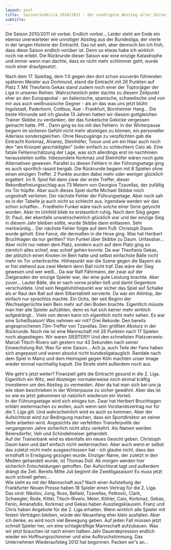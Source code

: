 ```yaml
---
layout: post
title:  Saisonrückblick 2010/2011 - der unnötigste Abstieg aller Zeiten
subtitle:  
---
```


Die Saison 2010/2011 ist vorbei. Endlich vorbei... Leider steht am Ende ein ebenso unerwarteter wie unnötiger Abstieg aus der Bundesliga, der vierte in der langen Historie der Eintracht. Das tut weh, aber dennoch bin ich froh, dass diese Saison endlich vorüber ist. Denn so etwas habe ich wirklich noch nie erlebt. Die Rückrunde dieser Saison war eine einzige Katastrophe und immer wenn man dachte, dass es nicht mehr schlimmer geht, wurde noch einer draufgesetzt.

Nach dem 17. Spieltag, dem 1:0 gegen den dort schon souverän führenden späteren Meister aus Dortmund, stand die Eintracht mit 26 Punkten auf Platz 7. Mit Theofanis Gekas stand zudem noch einer der Toptorjäger der Liga in unseren Reihen. Wahrscheinlich jeder dachte zu diesem Zeitpunkt eher an den Europapokal - an italienische, spanische, schwedische und von mir aus auch weißrussische Gegner - als an das was uns jetzt blüht: Ingolstadt, Paderborn, Cottbus, Aue - Frankfurt, Bornheimer Hang... Die beste Hinrunde seit ich glaube 13 Jahren hatten wir diesem gottgleichen Trainer Skibbe zu verdanken, der das funkelsche Gekicke vergessen gemacht hatte. Pff... Dann ging es los mit den Fehlern. In der Winterpause begann im sicheren Gefühl nicht mehr absteigen zu können, ein personeller Aderlass sondersgleichen. Ohne Neuzugänge zu verpflichten gab die Eintracht Korkmaz, Alvarez, Steinhöfer, Tosun und um ein Haar auch noch den "am Knorpel geschädigten" (oder einfach zu schlechten) Caio ab. Eine fatale Fehleinschätzung der Lage, was sich allerdings erst im nachhinein herausstellen sollte. Inbesondere Korkmaz und Steinhöfer wären noch gute Alternativen gewesen. Parallel zu diesen Fehlern in der Führungsetage ging es auch sportlich rasant bergab. Die Rückrunde begann mit 8 Spielen ohne einen einzigen Treffer. 2 Punkte wurden dabei mehr oder weniger glücklich ergattert. Im 9. Spiel fiel dann zwar der erste Treffer, dieser Rekordbefreiungsschlag aus 73 Metern von Georgios Tzavellas, der zufällig ins Tor hüpfte. Aber auch dieses Spiel durfte Michael Skibbe noch ungestraft verlieren. Der nächste Fehler der Führungsetage. Aber noch sah es in der Tabelle ja auch nicht so schlecht aus. Irgendwie werden wir das schon schaffen... Friedhelm Funkel wäre nach solche einer Serie gelyncht worden. Aber im Umfeld blieb es erstaunlich ruhig. Nach dem Sieg gegen St. Pauli, der ebenfalls unwahrscheinlich glücklich war und der einzige Sieg in diesem Jahr bleiben sollte, wurde Skibbe dann entlassen. Sehr merkwürdig... Der nächste Fehler folgte auf dem Fuß: Christoph Daum wurde geholt. Eine Farce, die dermaßen in die Hose ging. Was hat Heribert Bruchhagen da nur geritten? Von Funkel über Skibbe zu Daum. Unfassbar... Aber nicht nur neben dem Platz, sondern auch auf dem Platz ging so ziemlich alles schief, was schief gehen konnte. Da war Theofanis Gekas, der plötzlich einen Knoten im Bein hatte und selbst einfachste Bälle nicht mehr im Tor unterbrachte. Höhepunkt war die Szene gegen die Bayern als er frei stehend aus zwei Metern denn Ball nicht traf. Das wäre der Sieg gewesen und wer weiß... Da war Ralf Fährmann, der zwar auf der Zielgeraden der einzige Spieler war, der eine gute Leistung brachte. Aber zuvor... Lauter Bälle, die er nach vorne prallen ließ und damit Gegentore verschuldete. Und sein Negativhöhepunkt war sicher das Spiel auf Schalke als er Raul den Ball auf dem Silbertablett servierte. Da war ein Altintop, der einfach nur sprachlos machte. Ein Ochs, der seit Beginn der Wechselgerüchte kein Bein mehr auf den Boden brachte. Eigentlich müsste man hier alle Spieler aufzählen, denn es hat sich keiner mehr wirklich aufgedrängt... Viele von denen kann ich eigentlich nicht mehr sehen. Es war eine Scheißsaison! Was nehmen wir mit? Drei Rekorde: Den bereits angesprochenen 73m-Treffer von Tzavellas. Den größten Absturz in der Rückrunde. Noch nie ist eine Mannschaft mit 26 Punkten nach 17 Spielen noch abgestiegen. Wir waren SIEBTER!!! Und den schnellsten Platzverweis: Marcel Titsch-Rivero sah gestern nur 43 Sekunden nach seiner Einwechslung Rot. Was für eine Saison... Ach ja, auch Teile der Fans haben sich angepasst und waren absolut nicht bundesligatauglich. Randale nach dem Spiel in Mainz und dem Heimspiel gegen Köln machten unser Image wieder einmal nachhaltig kaputt. Die Strafe steht außerdem noch aus.

Wie geht's jetzt weiter? Finanziell geht die Eintracht gesund in die 2. Liga. Eigentlich ein Witz, weil Absteiger normalerweise noch einmal kräftig investieren um den Abstieg zu vermeiden. Aber da hat man sich bei uns ja wie oben beschrieben in der Winterpause zu sicher gewähnt. Aber das ist so wie es jetzt gekommen ist natürlich wiederum ein Vorteil.  
In der Führungsetage wird sich einiges tun. Zwar hat Heribert Bruchhagen erklärt weitermachen zu wollen, auch wenn sein Vorstandsvertrag nur für die 1. Liga gilt. Und wahrscheinlich wird es auch so kommen. Aber der Aufsichtsrat wird zur Bedingung machen, dass ein Sportdirektor an seiner Seite arbeiten wird. Angesichts der verfehlten Transferpolitk der vergangenen Jahre sicherlich nicht allzu verkehrt. Als Namen werden Beiersdorfer, Veh und Schindelmeiser gehandelt.  
Auf der Trainerbank wird es ebenfalls ein neues Gesicht geben. Christoph Daum kann und darf einfach nicht weitermachen. Aber auch wenn er selbst das zuletzt nicht mehr ausgeschlossen hat - ich glaube nicht, dass das ernsthaft in Erwägung gezogen wurde. Einziger Name, der zuletzt in den Medien gehandelt wurde, ist Thomas Doll. Ab morgen werden hier sicherlich Entscheidungen getroffen. Der Aufsichtsrat tagt und außerdem drängt die Zeit. Bereits Mitte Juli beginnt die Zweitligasaison! Es muss jetzt auch schnell gehen...  
Wie sieht es mit der Mannschaft aus? Nach einer Aufstellung der Frankfurter Neuen Presse haben 18 Spieler einen Vertrag für die 2. Liga. Das sind: Nikolov, Jung, Russ, Bellaid, Tzavellas, Petkovic, Clark, Schwegler, Rode, Kittel, Titsch-Rivero, Meier, Köhler, Caio, Korkmaz, Gekas, Fenin, Amanatidis. Korkmaz und Gekas haben Ausstiegsklauseln. Franz und Chris haben Angebote für die 2. Liga erhalten. Wenn wirklich alle Spieler mit festen Verträgen bleiben, würde der Neuanfang eher klein ausfallen. Aber ich denke, es wird noch viel Bewegung geben. Auf jeden Fall müssen jetzt schnell Spieler her, um eine schlagkräftige Mannschaft aufzubauen. Was wir jetzt brauchen ist nach einem halben Jahr Dauerdepression endlich wieder ein Hoffnungsschimmer und eine Aufbruchstimmung. Das Unternehmen Wiederaufstieg 2012 hat begonnen. Packen wir's an...
